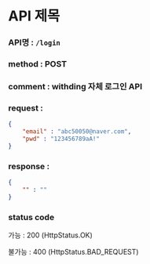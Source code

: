 # API 제목
### API명 : `/login`

### method : POST

### comment : withding 자체 로그인 API

### request :
~~~json
{
    "email" : "abc50050@naver.com",
    "pwd" : "123456789aA!"
}
~~~

### response :
~~~json
{
    "" : ""
}
~~~
### status code
가능 : 200 (HttpStatus.OK)

불가능 : 400 (HttpStatus.BAD_REQUEST)